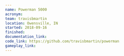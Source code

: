 ```yaml
---
name: Powerman 5000
acronym:
team: travisbmartin
location: Owensville, IN
started: 2018-09-16
finished:
documentation_link: 
code_link: https://github.com/travisbmartin/powerman
gameplay_link:
---
```

